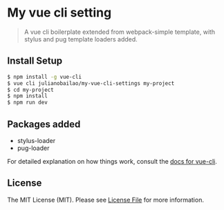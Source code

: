 # My vue cli setting

> A vue cli boilerplate extended from webpack-simple template, with stylus and pug template loaders added.

## Install Setup

``` bash
$ npm install -g vue-cli
$ vue cli julianobailao/my-vue-cli-settings my-project
$ cd my-project
$ npm install
$ npm run dev
```

## Packages added

* stylus-loader
* pug-loader

For detailed explanation on how things work, consult the [docs for vue-cli](https://github.com/vuejs/vue-cli).

## License

The MIT License (MIT). Please see [License File](LICENSE.md) for more information.
